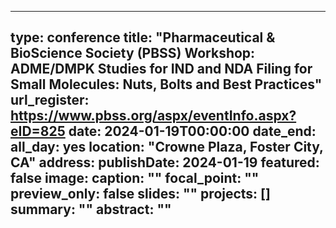 
---
type: conference
title: "Pharmaceutical & BioScience Society (PBSS) Workshop: ADME/DMPK Studies for IND and NDA Filing for Small Molecules: Nuts, Bolts and Best Practices"
url_register: https://www.pbss.org/aspx/eventInfo.aspx?eID=825
date: 2024-01-19T00:00:00
date_end:
all_day: yes
location: "Crowne Plaza, Foster City, CA"
address:
publishDate: 2024-01-19
featured: false
image:
  caption: ""
  focal_point: ""
  preview_only: false
slides: ""
projects: []
summary: ""
abstract: ""
---

<!--more-->

